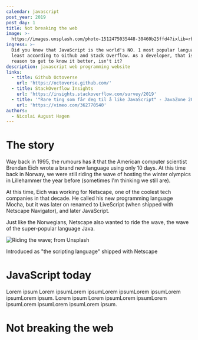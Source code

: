 ```yaml
---
calendar: javascript
post_year: 2019
post_day: 1
title: Not breaking the web
image: >-
  https://images.unsplash.com/photo-1512475035448-30460b25ffd4?ixlib=rb-1.2.1&ixid=eyJhcHBfaWQiOjEyMDd9&auto=format&fit=crop&w=2250&q=80
ingress: >-
  Did you know that JavaScript is the world's NO. 1 most popular language? At
  least according to Github and Stack Overflow. As a developer, that is a huge
  reason to get to know it better, isn't it?
description: javascript web programming website
links:
  - title: Github Octoverse
    url: 'https://octoverse.github.com/'
  - title: StackOverflow Insights
    url: 'https://insights.stackoverflow.com/survey/2019'
  - title: '"Rare ting som får deg til å like JavaScript" - JavaZone 2019'
    url: 'https://vimeo.com/362770540'
authors:
  - Nicolai August Hagen
---
```

# The story

Way back in 1995, the rumours has it that the American computer scientist Brendan Eich wrote a brand new language using only 10 days. At this time back in Norway, we were still riding the wave of hosting the winter olympics in Lillehammer the year before (sometimes I'm thinking we still are).

At this time, Eich was working for Netscape, one of the coolest tech companies in that decade. He called his new programming language Mocha, but it was later on renamed to LiveScript (when shipped with Netscape Navigator), and later JavaScript. 

Just like the Norwegians, Netscape also wanted to ride the wave, the wave of the super-popular language Java. 

![Riding the wave; from Unsplash](https://images.unsplash.com/photo-1530870110042-98b2cb110834?ixlib=rb-1.2.1&ixid=eyJhcHBfaWQiOjEyMDd9&auto=format&fit=crop&w=2250&q=80)


Introduced as "the scripting language" shipped with Netscape   

# JavaScript today

Lorem ipsum Lorem ipsumLorem ipsumLorem ipsumLorem ipsumLorem ipsumLorem ipsum. Lorem ipsum Lorem ipsumLorem ipsumLorem ipsumLorem ipsumLorem ipsumLorem ipsum.

# Not breaking the web
